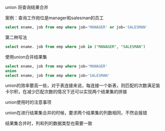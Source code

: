 union 将查询结果合并

案例：查询工作岗位是manager和salesman的员工

```sql
select ename, job from emp where job='MANAGER' or job='SALESMAN'
```

第二种写法

```sql
select ename. job from emp where job in ("MANAGER", "SALESMAN")
```

使用union合并结果集

```sql
select ename, job from emp where job='MANAGER' 
union 
select ename, job from emp where job='SALESMAN'
```

union的效率要高一些，对于表连接来说，每连接一个新表，则匹配的次数满足笛卡尔积，在减少匹配次数的情况下还可以实现两个结果集的拼接



union使用时的注意事项

union在进行结果集合并的时候，要求两个结果集的列数相同，不然会报错

结果集合并时，列和列的数据类型也需要一致
